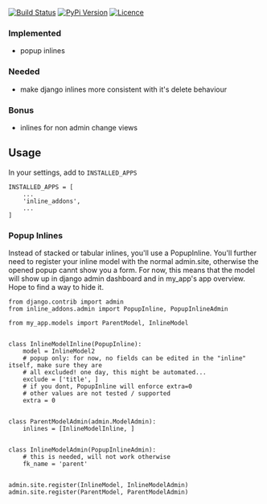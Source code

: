 
[![Build Status](https://travis-ci.org/bnzk/django-inline-addons.svg "Build Status")](https://travis-ci.org/bnzk/django-inline-addons/)
[![PyPi Version](https://img.shields.io/pypi/v/django-inline-addons.svg "PyPi Version")](https://pypi.python.org/pypi/django-inline-addons/)
[![Licence](https://img.shields.io/pypi/l/django-inline-addons.svg "Licence")](https://pypi.python.org/pypi/django-inline-addons/)

### Implemented
- popup inlines

### Needed

- make django inlines more consistent with it's delete behaviour

### Bonus

- inlines for non admin change views

## Usage

In your settings, add to `INSTALLED_APPS`

    INSTALLED_APPS = [
        ...
        'inline_addons',
        ...
    ]

### Popup Inlines

Instead of stacked or tabular inlines, you'll use a PopupInline. You'll further need to register your inline
model with the normal admin.site, otherwise the opened popup cannt show you a form. For now, this means that
the model will show up in django admin dashboard and in my_app's app overview. Hope to find a way to hide it.

    from django.contrib import admin
    from inline_addons.admin import PopupInline, PopupInlineAdmin

    from my_app.models import ParentModel, InlineModel


    class InlineModelInline(PopupInline):
        model = InlineModel2
        # popup only: for now, no fields can be edited in the "inline" itself, make sure they are
        # all excluded! one day, this might be automated...
        exclude = ['title', ]
        # if you dont, PopupInline will enforce extra=0
        # other values are not tested / supported
        extra = 0


    class ParentModelAdmin(admin.ModelAdmin):
        inlines = [InlineModelInline, ]


    class InlineModelAdmin(PopupInlineAdmin):
        # this is needed, will not work otherwise
        fk_name = 'parent'


    admin.site.register(InlineModel, InlineModelAdmin)
    admin.site.register(ParentModel, ParentModelAdmin)
